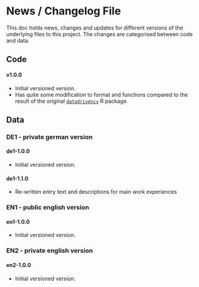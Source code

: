 # News / Changelog File

This doc holds news, changes and updates for different versions of the underlying files to this project. The changes are categorised between code and data.

## Code

#### v1.0.0

- Initial versioned version.
- Has quite some modification to format and functions compared to the result of the original [`datadrivencv`](http://nickstrayer.me/datadrivencv/) R package.

## Data

### DE1 - private german version

#### de1-1.0.0

- Initial versioned version.

#### de1-1.1.0

- Re-written entry text and descriptions for main work experiences


### EN1 - public english version

#### en1-1.0.0

- Initial versioned version.


### EN2 - private english version

#### en2-1.0.0

- Initial versioned version.
